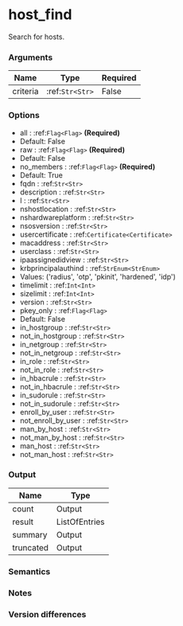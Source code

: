 [//]: # (THE CONTENT BELOW IS GENERATED. DO NOT EDIT.)
# host_find
Search for hosts.

### Arguments
|Name|Type|Required
|-|-|-
|criteria|:ref:`Str<Str>`|False

### Options
* all : :ref:`Flag<Flag>` **(Required)**
 * Default: False
* raw : :ref:`Flag<Flag>` **(Required)**
 * Default: False
* no_members : :ref:`Flag<Flag>` **(Required)**
 * Default: True
* fqdn : :ref:`Str<Str>`
* description : :ref:`Str<Str>`
* l : :ref:`Str<Str>`
* nshostlocation : :ref:`Str<Str>`
* nshardwareplatform : :ref:`Str<Str>`
* nsosversion : :ref:`Str<Str>`
* usercertificate : :ref:`Certificate<Certificate>`
* macaddress : :ref:`Str<Str>`
* userclass : :ref:`Str<Str>`
* ipaassignedidview : :ref:`Str<Str>`
* krbprincipalauthind : :ref:`StrEnum<StrEnum>`
 * Values: ('radius', 'otp', 'pkinit', 'hardened', 'idp')
* timelimit : :ref:`Int<Int>`
* sizelimit : :ref:`Int<Int>`
* version : :ref:`Str<Str>`
* pkey_only : :ref:`Flag<Flag>`
 * Default: False
* in_hostgroup : :ref:`Str<Str>`
* not_in_hostgroup : :ref:`Str<Str>`
* in_netgroup : :ref:`Str<Str>`
* not_in_netgroup : :ref:`Str<Str>`
* in_role : :ref:`Str<Str>`
* not_in_role : :ref:`Str<Str>`
* in_hbacrule : :ref:`Str<Str>`
* not_in_hbacrule : :ref:`Str<Str>`
* in_sudorule : :ref:`Str<Str>`
* not_in_sudorule : :ref:`Str<Str>`
* enroll_by_user : :ref:`Str<Str>`
* not_enroll_by_user : :ref:`Str<Str>`
* man_by_host : :ref:`Str<Str>`
* not_man_by_host : :ref:`Str<Str>`
* man_host : :ref:`Str<Str>`
* not_man_host : :ref:`Str<Str>`

### Output
|Name|Type
|-|-
|count|Output
|result|ListOfEntries
|summary|Output
|truncated|Output

[//]: # (ADD YOUR NOTES BELOW. THESE WILL BE PICKED EVERY TIME THE DOCS ARE REGENERATED. //end)
### Semantics

### Notes

### Version differences